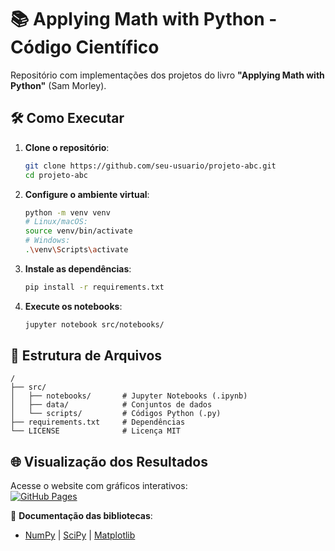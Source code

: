 # 📚 Applying Math with Python - Código Científico

Repositório com implementações dos projetos do livro **"Applying Math with Python"** (Sam Morley).

## 🛠️ Como Executar

1. **Clone o repositório**:
   ```bash
   git clone https://github.com/seu-usuario/projeto-abc.git
   cd projeto-abc
   ```

2. **Configure o ambiente virtual**:
   ```bash
   python -m venv venv
   # Linux/macOS:
   source venv/bin/activate
   # Windows:
   .\venv\Scripts\activate
   ```

3. **Instale as dependências**:
   ```bash
   pip install -r requirements.txt
   ```

4. **Execute os notebooks**:
   ```bash
   jupyter notebook src/notebooks/
   ```

## 📂 Estrutura de Arquivos
```
/
├── src/
│   ├── notebooks/       # Jupyter Notebooks (.ipynb)
│   ├── data/            # Conjuntos de dados
│   └── scripts/         # Códigos Python (.py)
├── requirements.txt     # Dependências
└── LICENSE              # Licença MIT
```

## 🌐 Visualização dos Resultados
Acesse o website com gráficos interativos:  
[![GitHub Pages](https://img.shields.io/badge/🌐_Website-Acesse_os_Resultados-blue)](https://costandrad.github.io/applying-math-with-python)

📌 **Documentação das bibliotecas**:  
- [NumPy](https://numpy.org/doc/) | [SciPy](https://docs.scipy.org/doc/scipy/) | [Matplotlib](https://matplotlib.org/stable/contents.html)